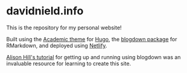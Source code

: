 # davidnield.info

This is the repository for my personal website!

Built using the [Academic theme](https://sourcethemes.com/academic/) for [Hugo](https://gohugo.io/), the [blogdown package](https://bookdown.org/yihui/blogdown/) for RMarkdown, and deployed using [Netlify](netlify.com).

[Alison Hill's tutorial](https://alison.rbind.io/post/2017-06-12-up-and-running-with-blogdown/) for getting up and running using blogdown was an invaluable resource for learning to create this site.